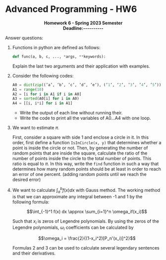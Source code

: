 # Advanced Programming - HW6

<p  align="center"> <b> Homework 6 - Spring 2023 Semester   <br> Deadline:---------- </b>
</p>

Answer questions:

1. Functions in python are defined as follows:

    ```python
    def func(a, b, c, ..., *args, **keywords):
    ```

    Explain the last two arguments and their application with examples.

2. Consider the following codes:

    ```python
    A0 = dict(zip((’a’, ’b’, ’c’, ’d’, ’e’), (’1’, ’2’, ’3’, ’4’, ’5’)))
    A1 = range(10)
    A2 = [i for i in A1 if i in A0]
    A3 = sorted(A0[i] for i in A0)
    A4 = [[i, i*i] for i in A1]
    ```

    * Write the output of each line without running their.
    * Write the code to print all the variables of A0...A4 with one loop.

3. We want to estimate $\pi$.

    First, consider a square with side 1 and enclose a circle in it. In this order, first define a function `IsInCircle(x, y)` that determines whether a point is inside the circle or not. Then, by generating the number of random points that are inside the square, calculate the ratio of the number of points inside the circle to the total number of points. This ratio is equal to $\pi$. In this way, write the `find` function in such a way that determines how many random points should be at least in order to reach an error of one percent. (adding random points until we reach the desired error)

4. We want to calculate $\int_a^b f(x) dx$ with Gauss method. The working method is that we can approximate any integral between -1 and 1 by the following formula:

    $$\int_{-1}^1 f(x) dx \approx \sum_{i=1}^n \omega_if(x_i)$$

    Such that $x_i$ is zeros of Legendre polynomials.
    By using the zeros of the Legendre polynomials, $\omega_i$ coefficients can be calculated by

    $$\omega_i = \frac{2}{(1-x_i^2)[P_n'(x_i)]^2}$$

    Formulas 2 and 3 can be used to calculate several legendary sentences and their derivatives.

